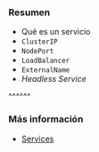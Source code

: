 ### Resumen

* Qué es un servicio
* `ClusterIP`
* `NodePort`
* `LoadBalancer`
* `ExternalName`
* _Headless Service_

^^^^^^

### Más información

* [Services](https://kubernetes.io/docs/concepts/services-networking/service/)